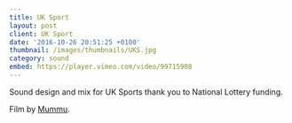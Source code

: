 ```yaml
---
title: UK Sport
layout: post
client: UK Sport
date: '2016-10-26 20:51:25 +0100'
thumbnail: /images/thumbnails/UKS.jpg
category: sound
embed: https://player.vimeo.com/video/99715908
---
```


Sound design and mix for UK Sports thank you to National Lottery funding.

Film by [Mummu](http://www.mummu.co.uk).
